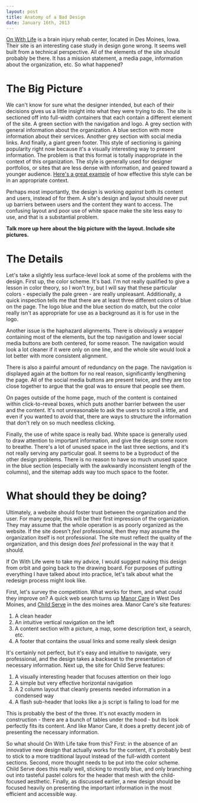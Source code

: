 ```yaml
---
layout: post
title: Anatomy of a Bad Design
date: January 16th, 2013
---
```


[On With Life](http://onwithlife.org/) is a brain injury rehab center, located in Des Moines, Iowa. Their site is an interesting case study in design gone wrong. It seems well built from a technical perspective. All of the elements of the site should probably be there. It has a mission statement, a media page, information about the organization, etc. So what happened? 

The Big Picture
===========

We can't know for sure what the designer intended, but each of their decisions gives us a little insight into what they were trying to do. The site is sectioned off into full-width containers that each contain a different element of the site. A green section with the navigation and logo. A grey section with general information about the organization. A blue section with more information about their services. Another grey section with social media links. And finally, a giant green footer. This style of sectioning is gaining popularity right now because it's a visually interesting way to present information. The problem is that this format is totally inappropriate in the context of this organization. The style is generally used for designer portfolios, or sites that are less dense with information, and geared toward a younger audience. [Here's a great example](http://lorenzoverzini.com/) of how effective this style can be in an appropriate context. 

Perhaps most importantly, the design is working *against* both its content and users, instead of for them. A site's design and layout should never put up barriers between users and the content they want to access. The confusing layout and poor use of white space make the site less easy to use, and that is a substantial problem.

**Talk more up here about the big picture with the layout. Include site pictures.**

The Details
========

Let's take a slightly less surface-level look at some of the problems with the design. First up, the color scheme. It's bad. I'm not really qualified to give a lesson in color theory, so I won't try, but I will say that these particular colors - especially the pale green - are really unpleasant. Additionally, a quick inspection tells me that there are at least three different colors of blue on the page. The logo blue and the blue section do match, but the color really isn't as appropriate for use as a background as it is for use in the logo. 
	
Another issue is the haphazard alignments. There is obviously a wrapper containing most of the elements, but the top navigation and lower social media buttons are both centered, for some reason. The navigation would look a lot cleaner if it were only on one line, and the whole site would look a lot better with more consistent alignment.

There is also a painful amount of redundancy on the page. The navigation is displayed again at the bottom for no real reason, significantly lengthening the page. All of the social media buttons are present twice, and they are too close together to argue that the goal was to ensure that people see them. 

On pages outside of the home page, much of the content is contained within click-to-reveal boxes, which puts another barrier between the user and the content. It's not unreasonable to ask the users to scroll a little, and even if you wanted to avoid that, there are ways to structure the information that don't rely on so much needless clicking.

Finally, the use of white space is really bad. White space is generally used to draw attention to important information, and give the design some room to breathe. There's a lot of unused space in the last three sections, and it's not really serving any particular goal. It seems to be a byproduct of the other design problems. There is no reason to have so much unused space in the blue section (especially with the awkwardly inconsistent length of the columns), and the sitemap adds way too much space to the footer. 

What should they be doing?
====================

Ultimately, a website should foster trust between the organization and the user. For many people, this will be their first impression of the organization. They may assume that the whole operation is as poorly organized as the website. If the site doesn't *feel* professional, then they may assume the organization itself is not professional. The site must reflect the quality of the organization, and this design does *feel* professional in the way that it should.

If On With Life were to take my advice, I would suggest nuking this design from orbit and going back to the drawing board. For purposes of putting everything I have talked about into practice, let's talk about what the redesign process might look like. 

First, let's survey the competition. What works for them, and what could they improve on? A quick web search turns up [Manor Care](http://www.hcr-manorcare.com/manorcare/WESTDESMOINES) in West Des Moines, and [Child Serve](http://www.childserve.org/) in the des moines area. Manor Care's site features:

1. A clean header
2. An intuitive vertical navigation on the left
3. A content section with a picture, a map, some description text, a search, etc.
4. A footer that contains the usual links and some really sleek design

It's certainly not perfect, but it's easy and intuitive to navigate, very professional, and the design takes a backseat to the presentation of necessary information. Next up, the site for Child Serve features:

1. A visually interesting header that focuses attention on their logo
2. A simple but very effective horizontal navigation 
3. A 2 column layout that cleanly presents needed information in a condensed way
4. A flash sub-header that looks like a js script is failing to load for me

This is probably the best of the three. It's not exactly modern in construction - there are a bunch of tables under the hood - but its look perfectly fits its content. And like Manor Care, it does a pretty decent job of presenting the necessary information. 

So what should On With Life take from this? First: in the absence of an innovative new design that actually works for the content, it's probably best to stick to a more traditional layout instead of the full-width content sections. Second, more thought needs to be put into the color scheme. Child Serve does this really well, sticking to mostly blue, and only branching out into tasteful pastel colors for the header that mesh with the child-focused aesthetic. Finally, as discussed earlier, a new design should be focused heavily on presenting the important information in the most efficient and accessible way. 